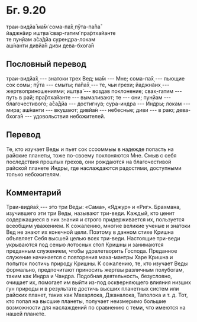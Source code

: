 # Бг. 9.20
траи-видйа̄ ма̄м̇ сома-па̄х̣ пӯта-па̄па̄<br/>
йаджн̃аир ишт̣ва̄ свар-гатим̇ пра̄ртхайанте<br/>
те пун̣йам а̄са̄дйа сурендра-локам<br/>
аш́нанти дивйа̄н диви дева-бхога̄н
## Пословный перевод

траи-видйа̄х̣ --- знатоки трех Вед; ма̄м --- Мне; сома-па̄х̣ --- пьющие сок
сомы; пӯта --- смыты; па̄па̄х̣ --- те, чьи грехи; йаджн̃аих̣ ---
жертвоприношениями; ишт̣ва̄ --- воздав поклонение; свах̣-гатим --- путь в
рай; пра̄ртхайанте --- вымаливают; те --- они; пун̣йам --- благочестивого;
а̄са̄дйа --- достигнув; сура-индра --- Индры; локам --- мира; аш́нанти ---
вкушают; дивйа̄н --- небесные; диви --- в раю; дева-бхога̄н ---
удовольствия небожителей.

## Перевод

Те, кто изучает Веды и пьет сок ссооммыы в надежде попасть на райские
планеты, тоже по-своему поклоняются Мне. Смыв с себя последствия прошлых
грехов, они рождаются на благочестивой райской планете Индры, где
наслаждаются радостями, доступными только небожителям.

## Комментарий

Траи-видйа̄х̣ --- это три Веды: «Сама», «Яджур» и «Риг». Брахмана,
изучившего эти три Веды, называют три-веди. Каждый, кто ценит
содержащиеся в них знания и строго придерживается их, пользуется
всеобщим уважением. К сожалению, многие великие ученые и знатоки Вед не
знают их конечной цели. Поэтому в данном стихе Кришна объявляет Себя
высшей целью всех три-веди. Настоящие три-веди укрываются под сенью
лотосных стоп Кришны и занимаются преданным служением, чтобы
удовлетворить Господа. Преданное служение начинается с повторения
маха-мантры Харе Кришна и попыток постичь природу Кришны. К сожалению,
те, кто изучает Веды формально, предпочитают приносить жертвы различным
полубогам, таким как Индра и Чандра. Подобная деятельность, безусловно,
очищает их, помогает им выйти из-под оскверняющего влияния низших гун
природы и в результате достичь высших планетных систем или райских
планет, таких как Махарлока, Джаналока, Таполока и т. д. Тот, кто попал
на высшие планеты, получает неизмеримо большие возможности для
наслаждений по сравнению с теми, что имеются на нашей планете.
